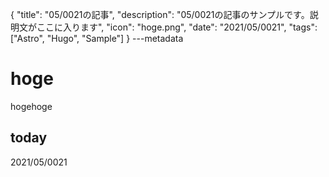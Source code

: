 {
  "title": "05/0021の記事",
  "description": "05/0021の記事のサンプルです。説明文がここに入ります",
  "icon": "hoge.png",
  "date": "2021/05/0021",
  "tags": ["Astro", "Hugo", "Sample"]
}
---metadata

# hoge
hogehoge

## today
2021/05/0021